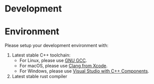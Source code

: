 # Development

# Environment

Please setup your development environment with:

1. Latest stable C++ toolchain:
   - For Linux, please use [GNU GCC](https://gcc.gnu.org/).
   - For macOS, please use [Clang from Xcode](https://developer.apple.com/xcode/).
   - For Windows, please use [Visual Studio with C++ Components](https://visualstudio.microsoft.com/).
1. Latest stable rust compiler
